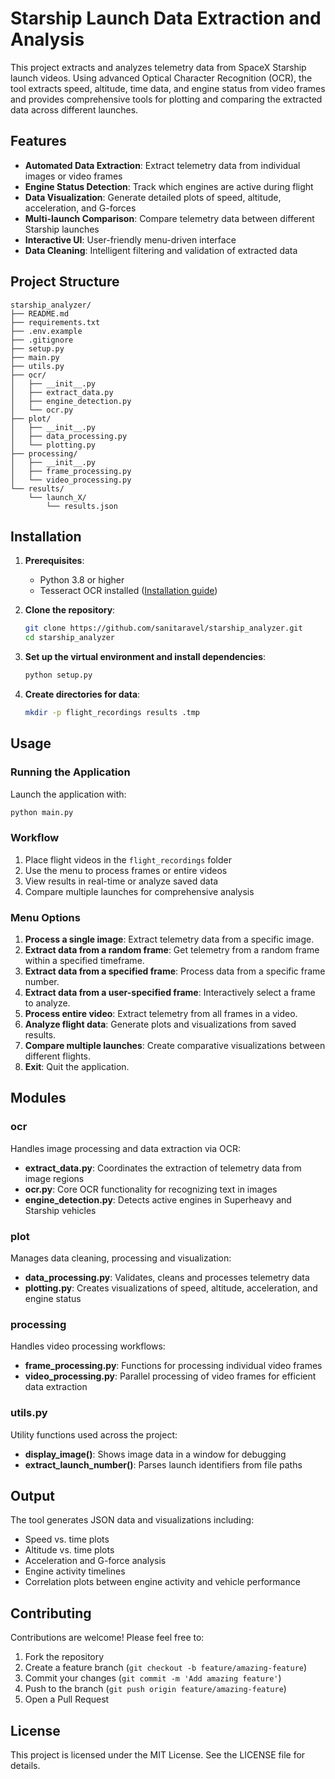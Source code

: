 # Starship Launch Data Extraction and Analysis

This project extracts and analyzes telemetry data from SpaceX Starship launch videos. Using advanced Optical Character Recognition (OCR), the tool extracts speed, altitude, time data, and engine status from video frames and provides comprehensive tools for plotting and comparing the extracted data across different launches.

## Features

- **Automated Data Extraction**: Extract telemetry data from individual images or video frames
- **Engine Status Detection**: Track which engines are active during flight
- **Data Visualization**: Generate detailed plots of speed, altitude, acceleration, and G-forces
- **Multi-launch Comparison**: Compare telemetry data between different Starship launches
- **Interactive UI**: User-friendly menu-driven interface
- **Data Cleaning**: Intelligent filtering and validation of extracted data

## Project Structure

```text
starship_analyzer/
├── README.md
├── requirements.txt
├── .env.example
├── .gitignore
├── setup.py
├── main.py
├── utils.py
├── ocr/
│   ├── __init__.py
│   ├── extract_data.py
│   ├── engine_detection.py
│   └── ocr.py
├── plot/
│   ├── __init__.py
│   ├── data_processing.py
│   └── plotting.py
├── processing/
│   ├── __init__.py
│   ├── frame_processing.py
│   └── video_processing.py
└── results/
    └── launch_X/
        └── results.json
```

## Installation

1. **Prerequisites**:
   - Python 3.8 or higher
   - Tesseract OCR installed ([Installation guide](https://github.com/tesseract-ocr/tesseract))

2. **Clone the repository**:

   ```sh
   git clone https://github.com/sanitaravel/starship_analyzer.git
   cd starship_analyzer
   ```

3. **Set up the virtual environment and install dependencies**:

   ```sh
   python setup.py
   ```

4. **Create directories for data**:

   ```sh
   mkdir -p flight_recordings results .tmp
   ```

## Usage

### Running the Application

Launch the application with:

```sh
python main.py
```

### Workflow

1. Place flight videos in the `flight_recordings` folder
2. Use the menu to process frames or entire videos
3. View results in real-time or analyze saved data
4. Compare multiple launches for comprehensive analysis

### Menu Options

1. **Process a single image**: Extract telemetry data from a specific image.
2. **Extract data from a random frame**: Get telemetry from a random frame within a specified timeframe.
3. **Extract data from a specified frame**: Process data from a specific frame number.
4. **Extract data from a user-specified frame**: Interactively select a frame to analyze.
5. **Process entire video**: Extract telemetry from all frames in a video.
6. **Analyze flight data**: Generate plots and visualizations from saved results.
7. **Compare multiple launches**: Create comparative visualizations between different flights.
8. **Exit**: Quit the application.

## Modules

### ocr

Handles image processing and data extraction via OCR:

- **extract_data.py**: Coordinates the extraction of telemetry data from image regions
- **ocr.py**: Core OCR functionality for recognizing text in images
- **engine_detection.py**: Detects active engines in Superheavy and Starship vehicles

### plot

Manages data cleaning, processing and visualization:

- **data_processing.py**: Validates, cleans and processes telemetry data
- **plotting.py**: Creates visualizations of speed, altitude, acceleration, and engine status

### processing

Handles video processing workflows:

- **frame_processing.py**: Functions for processing individual video frames
- **video_processing.py**: Parallel processing of video frames for efficient data extraction

### utils.py

Utility functions used across the project:

- **display_image()**: Shows image data in a window for debugging
- **extract_launch_number()**: Parses launch identifiers from file paths

## Output

The tool generates JSON data and visualizations including:

- Speed vs. time plots
- Altitude vs. time plots
- Acceleration and G-force analysis
- Engine activity timelines
- Correlation plots between engine activity and vehicle performance

## Contributing

Contributions are welcome! Please feel free to:

1. Fork the repository
2. Create a feature branch (`git checkout -b feature/amazing-feature`)
3. Commit your changes (`git commit -m 'Add amazing feature'`)
4. Push to the branch (`git push origin feature/amazing-feature`)
5. Open a Pull Request

## License

This project is licensed under the MIT License. See the LICENSE file for details.
